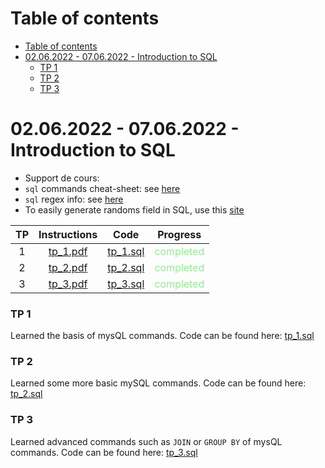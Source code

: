 # Table of contents

- [Table of contents](#table-of-contents)
- [02.06.2022 - 07.06.2022 - Introduction to SQL](#02062022---07062022---introduction-to-sql)
    - [TP 1](#tp-1)
    - [TP 2](#tp-2)
    - [TP 3](#tp-3)





# 02.06.2022 - 07.06.2022 - Introduction to SQL

- Support de cours:
- `sql` commands cheat-sheet: see [here](https://appletree.or.kr/quick_reference_cards/Databases-SQL-NoSQL/mysql-cheat-sheet-v1.pdf)
- `sql` regex info: see [here](https://www.mysqltutorial.org/mysql-regular-expression-regexp.aspx)
- To easily generate randoms field in SQL, use this [site](https://mockaroo.com)


| TP   | Instructions                                      | Code                                        | Progress |
|:------:|:---------------------------------------------------:|:---------------------------------------------:|:----------:|
| 1 | [tp_1.pdf](5.%20Langage%20SQL%20ou%20PL%20SQL%20-%20Les%20fondamentaux%2002.06.2022-07.06.2022\TP\TP_1\TP_instructions\TP_1_mySQL.pdf) | [tp_1.sql](5.%20Langage%20SQL%20ou%20PL%20SQL%20-%20Les%20fondamentaux%2002.06.2022-07.06.2022/TP/TP_1/TP_code/tp_1.sql) | <span style="color:lightgreen"> completed </span> |
| 2 | [tp_2.pdf](5.%20Langage%20SQL%20ou%20PL%20SQL%20-%20Les%20fondamentaux%2002.06.2022-07.06.2022/TP/TP_2/instructions/TP_2_mySQL.pdf) | [tp_2.sql](5.%20Langage%20SQL%20ou%20PL%20SQL%20-%20Les%20fondamentaux%2002.06.2022-07.06.2022/TP/TP_2/code/tp_2.sql) | <span style="color:lightgreen"> completed </span>    |
| 3 | [tp_3.pdf](5.%20Langage%20SQL%20ou%20PL%20SQL%20-%20Les%20fondamentaux%2002.06.2022-07.06.2022/TP/TP_3/instructions/TP_3_mySQL.pdf) | [tp_3.sql](5.%20Langage%20SQL%20ou%20PL%20SQL%20-%20Les%20fondamentaux%2002.06.2022-07.06.2022/TP/TP_3/code/tp_3.sql) | <span style="color:lightgreen"> completed </span>    |

### TP 1

Learned the basis of mysQL commands. Code can be found here: [tp_1.sql](5.%20Langage%20SQL%20ou%20PL%20SQL%20-%20Les%20fondamentaux%2002.06.2022-07.06.2022/TP/TP_1/TP_code/tp_1.sql)

### TP 2

Learned some more basic mySQL commands. Code can be found here: [tp_2.sql](5.%20Langage%20SQL%20ou%20PL%20SQL%20-%20Les%20fondamentaux%2002.06.2022-07.06.2022/TP/TP_2/code/tp_2.sql)

### TP 3

Learned advanced commands such as `JOIN` or `GROUP BY` of mysQL commands. Code can be found here: [tp_3.sql](5.%20Langage%20SQL%20ou%20PL%20SQL%20-%20Les%20fondamentaux%2002.06.2022-07.06.2022/TP/TP_3/code/tp_3.sql)




<!-- 
[1. Présentation du projet "Fil rouge" et des plateformes utilisées dans la formation 30.05.2022-30.05.2022](1.%20Présentation%20du%20projet%20"Fil%20rouge"%20et%20des%20plateformes%20utilisées%20dans%20la%20formation%2030.05.2022-30.05.2022)

[2. Méthodes Agile: comprendre la démarche 30.05.2022-30.05.2022](2.%20Méthodes%20Agile:%20comprendre%20la%20démarche%2030.05.2022-30.05.2022)

[3. GIT  31.05.2022-31.05.2022](3.%20GIT%2031.05.2022-31.05.2022)

[4. Méthodes Agile: pratique avec Jira, découpage agile, rôles et config jira 01.06.2022-01.06.2022](4.%20Méthodes%20Agile:%20pratique%20avec%20Jira,%20découpage%20agile,%20rôles%20et%20config%20jira%2001.06.2022-01.06.2022)

[5. Langage SQL ou PL/SQL - Les fondamentaux 02.06.2022-07.06.2022](5.%20Langage%20SQL%20ou%20PL/SQL%20-%20Les%20fondamentaux%2002.06.2022-07.06.2022)

[6. Algorythmique 08.06.2022-08.06.2022](6.%20Algorythmique%2008.06.2022-08.06.2022)

[7. Introduction à la programmation objet 09.06.2022-09.06.2022](7.%20Introduction%20à%20la%20programmation%20objet%2009.06.2022-09.06.2022)

[8. Java les fondamentaux 10.06.2022-16.06.2022](8.%20Java%20les%20fondamentaux%2010.06.2022-16.06.2022)

[9. Travaux pratiques 17.06.2022-02.09.2022](9.%20Travaux%20pratiques%2017.06.2022-02.09.2022)

[10. Tester son code de façon unitaire 20.06.2022-20.06.2022](10.%20Tester%20son%20code%20de%20façon%20unitaire%2020.06.2022-20.06.2022)

[11. DevOps Docker et Jenkins 21.06.2022-21.06.2022](11.%20DevOps%20Docker%20et%20Jenkins%2021.06.2022-21.06.2022)

[12. HTML CSS INTRODUCTION 22.06.2022-23.06.2022](12.%20HTML%20CSS%20INTRODUCTION%2022.06.2022-23.06.2022)

[13. JEE développement Web 24.06.2022-30.06.2022](13.%20JEE%20développement%20Web%2024.06.2022-30.06.2022)

[14. JAVA SERVER FACES 01.07.2022-04.07.2022](14.%20JAVA%20SERVER%20FACES%2001.07.2022-04.07.2022)

[15. JPA avec HIBERNATE 06.07.2022-08.07.2022](15.%20JPA%20avec%20HIBERNATE%2006.07.2022-08.07.2022)

[16. Développer des services Web 11.07.2022-12.07.2022](16.%20Développer%20des%20services%20Web%2011.07.2022-12.07.2022)

[17. Framework SPRING 19.07.2022-25.07.2022](17.%20Framework%20SPRING%2019.07.2022-25.07.2022)

[18. Spring avançé avec MVC 26.07.2022-27.07.2022](18.%20Spring%20avançé%20avec%20MVC%2026.07.2022-27.07.2022)

[19. BootStrap, SCSS 29.07.2022-29.07.2022](19.%20BootStrap,%20SCSS%2029.07.2022-29.07.2022)

[20. JavaScript 01.08.2022-03.08.2022](20.%20JavaScript%2001.08.2022-03.08.2022)

[21. JavaScript Perfectionnement, Typescript 04.08.2022-05.08.2022](21.%20JavaScript%20Perfectionnement,%20Typescript%2004.08.2022-05.08.2022)

[22. Angular 22.08.2022-30.08.2022](22.%20Angular%2022.08.2022-30.08.2022)
 -->

